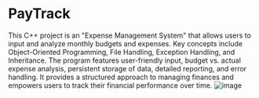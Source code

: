 # PayTrack
This C++ project is an "Expense Management System" that allows users to input and analyze monthly budgets and expenses. Key concepts include Object-Oriented Programming, File Handling, Exception Handling, and Inheritance. The program features user-friendly input, budget vs. actual expense analysis, persistent storage of data, detailed reporting, and error handling. It provides a structured approach to managing finances and empowers users to track their financial performance over time.
![image](https://github.com/vishwajeetk5/PayTrack/assets/119106702/bc623fb2-cf43-447d-8d4a-f9df414aee58)

